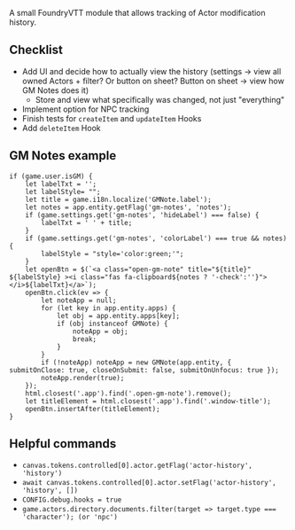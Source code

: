 A small FoundryVTT module that allows tracking of Actor modification history.

## Checklist

- Add UI and decide how to actually view the history (settings -> view all owned Actors + filter? Or button on sheet? Button on sheet -> view how GM Notes does
  it)
  - Store and view what specifically was changed, not just "everything"
- Implement option for NPC tracking
- Finish tests for `createItem` and `updateItem` Hooks
- Add `deleteItem` Hook

## GM Notes example
    if (game.user.isGM) {
        let labelTxt = '';
        let labelStyle= "";
        let title = game.i18n.localize('GMNote.label');
        let notes = app.entity.getFlag('gm-notes', 'notes');
        if (game.settings.get('gm-notes', 'hideLabel') === false) {
            labelTxt = ' ' + title;
        }
        if (game.settings.get('gm-notes', 'colorLabel') === true && notes) {
            labelStyle = "style='color:green;'";
        }
        let openBtn = $(`<a class="open-gm-note" title="${title}" ${labelStyle} ><i class="fas fa-clipboard${notes ? '-check':''}"></i>${labelTxt}</a>`);
        openBtn.click(ev => {
            let noteApp = null;
            for (let key in app.entity.apps) {
                let obj = app.entity.apps[key];
                if (obj instanceof GMNote) {
                    noteApp = obj;
                    break;
                }
            }
            if (!noteApp) noteApp = new GMNote(app.entity, { submitOnClose: true, closeOnSubmit: false, submitOnUnfocus: true });
            noteApp.render(true);
        });
        html.closest('.app').find('.open-gm-note').remove();
        let titleElement = html.closest('.app').find('.window-title');
        openBtn.insertAfter(titleElement);
    }

## Helpful commands
- `canvas.tokens.controlled[0].actor.getFlag('actor-history', 'history')`
- `await canvas.tokens.controlled[0].actor.setFlag('actor-history', 'history', [])`
- `CONFIG.debug.hooks = true`
- `game.actors.directory.documents.filter(target => target.type === 'character'); (or 'npc')`